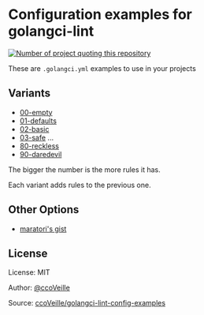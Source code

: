 # Configuration examples for golangci-lint

[![Number of project quoting this repository](https://img.shields.io/github/search?query=%22ccoveille%2Fgolangci-lint-config-examples%22%20-is%3Afork%20-is%3Aarchived%20-org%3AccoVeille&label=projects%20using%20this&logo=github)](https://github.com/search?q=%22ccoveille%2Fgolangci-lint-config-examples%22+-is%3Afork+-is%3Aarchived+-org%3AccoVeille&type=code)

These are `.golangci.yml` examples to use in your projects

## Variants

- [00-empty](./00-empty)
- [01-defaults](./01-defaults)
- [02-basic](./02-basic)
- [03-safe](./03-safe)
...
- [80-reckless](./80-reckless)
- [90-daredevil](./90-daredevil)

The bigger the number is the more rules it has.

Each variant adds rules to the previous one.

## Other Options

- [maratori's gist](https://gist.github.com/maratori/47a4d00457a92aa426dbd48a18776322)

## License

License: MIT

Author: [@ccoVeille](https://github.com/ccoVeille)

Source: [ccoVeille/golangci-lint-config-examples](https://github.com/ccoVeille/golangci-lint-config-examples)
